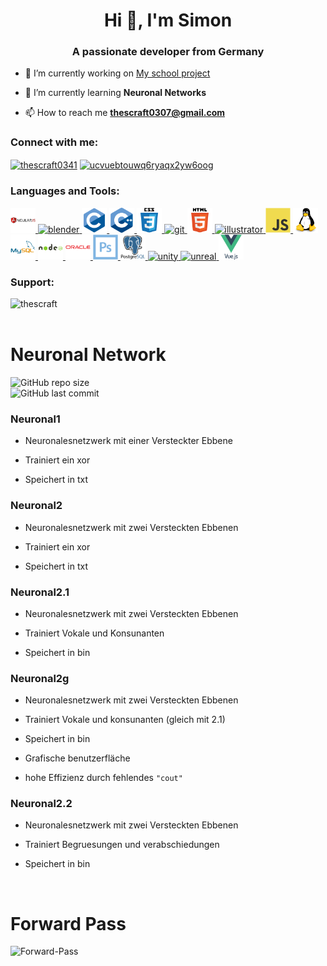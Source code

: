 <h1 align="center">Hi 👋, I'm Simon</h1>
<h3 align="center">A passionate developer from Germany</h3>

- 🔭 I’m currently working on [My school project](https://github.com/TheSCraft/Schule.git)

- 🌱 I’m currently learning **Neuronal Networks**

- 📫 How to reach me **thescraft0307@gmail.com**

<h3 align="left">Connect with me:</h3>
<p align="left">
<a href="https://instagram.com/thescraft0341" target="blank"><img align="center" src="https://raw.githubusercontent.com/rahuldkjain/github-profile-readme-generator/master/src/images/icons/Social/instagram.svg" alt="thescraft0341" height="30" width="40" /></a>
<a href="https://www.youtube.com/c/ucvuebtouwq6ryaqx2yw6oog" target="blank"><img align="center" src="https://raw.githubusercontent.com/rahuldkjain/github-profile-readme-generator/master/src/images/icons/Social/youtube.svg" alt="ucvuebtouwq6ryaqx2yw6oog" height="30" width="40" /></a>
</p>

<h3 align="left">Languages and Tools:</h3>
<p align="left"> <a href="https://angular.io" target="_blank" rel="noreferrer"> <img src="https://raw.githubusercontent.com/devicons/devicon/master/icons/angularjs/angularjs-original-wordmark.svg" alt="angularjs" width="40" height="40"/> </a> <a href="https://www.blender.org/" target="_blank" rel="noreferrer"> <img src="https://download.blender.org/branding/community/blender_community_badge_white.svg" alt="blender" width="40" height="40"/> </a> <a href="https://www.cprogramming.com/" target="_blank" rel="noreferrer"> <img src="https://raw.githubusercontent.com/devicons/devicon/master/icons/c/c-original.svg" alt="c" width="40" height="40"/> </a> <a href="https://www.w3schools.com/cpp/" target="_blank" rel="noreferrer"> <img src="https://raw.githubusercontent.com/devicons/devicon/master/icons/cplusplus/cplusplus-original.svg" alt="cplusplus" width="40" height="40"/> </a> <a href="https://www.w3schools.com/css/" target="_blank" rel="noreferrer"> <img src="https://raw.githubusercontent.com/devicons/devicon/master/icons/css3/css3-original-wordmark.svg" alt="css3" width="40" height="40"/> </a> <a href="https://git-scm.com/" target="_blank" rel="noreferrer"> <img src="https://www.vectorlogo.zone/logos/git-scm/git-scm-icon.svg" alt="git" width="40" height="40"/> </a> <a href="https://www.w3.org/html/" target="_blank" rel="noreferrer"> <img src="https://raw.githubusercontent.com/devicons/devicon/master/icons/html5/html5-original-wordmark.svg" alt="html5" width="40" height="40"/> </a> <a href="https://www.adobe.com/in/products/illustrator.html" target="_blank" rel="noreferrer"> <img src="https://www.vectorlogo.zone/logos/adobe_illustrator/adobe_illustrator-icon.svg" alt="illustrator" width="40" height="40"/> </a> <a href="https://developer.mozilla.org/en-US/docs/Web/JavaScript" target="_blank" rel="noreferrer"> <img src="https://raw.githubusercontent.com/devicons/devicon/master/icons/javascript/javascript-original.svg" alt="javascript" width="40" height="40"/> </a> <a href="https://www.linux.org/" target="_blank" rel="noreferrer"> <img src="https://raw.githubusercontent.com/devicons/devicon/master/icons/linux/linux-original.svg" alt="linux" width="40" height="40"/> </a> <a href="https://www.mysql.com/" target="_blank" rel="noreferrer"> <img src="https://raw.githubusercontent.com/devicons/devicon/master/icons/mysql/mysql-original-wordmark.svg" alt="mysql" width="40" height="40"/> </a> <a href="https://nodejs.org" target="_blank" rel="noreferrer"> <img src="https://raw.githubusercontent.com/devicons/devicon/master/icons/nodejs/nodejs-original-wordmark.svg" alt="nodejs" width="40" height="40"/> </a> <a href="https://www.oracle.com/" target="_blank" rel="noreferrer"> <img src="https://raw.githubusercontent.com/devicons/devicon/master/icons/oracle/oracle-original.svg" alt="oracle" width="40" height="40"/> </a> <a href="https://www.photoshop.com/en" target="_blank" rel="noreferrer"> <img src="https://raw.githubusercontent.com/devicons/devicon/master/icons/photoshop/photoshop-line.svg" alt="photoshop" width="40" height="40"/> </a> <a href="https://www.postgresql.org" target="_blank" rel="noreferrer"> <img src="https://raw.githubusercontent.com/devicons/devicon/master/icons/postgresql/postgresql-original-wordmark.svg" alt="postgresql" width="40" height="40"/> </a> <a href="https://unity.com/" target="_blank" rel="noreferrer"> <img src="https://www.vectorlogo.zone/logos/unity3d/unity3d-icon.svg" alt="unity" width="40" height="40"/> </a> <a href="https://unrealengine.com/" target="_blank" rel="noreferrer"> <img src="https://raw.githubusercontent.com/kenangundogan/fontisto/036b7eca71aab1bef8e6a0518f7329f13ed62f6b/icons/svg/brand/unreal-engine.svg" alt="unreal" width="40" height="40"/> </a> <a href="https://vuejs.org/" target="_blank" rel="noreferrer"> <img src="https://raw.githubusercontent.com/devicons/devicon/master/icons/vuejs/vuejs-original-wordmark.svg" alt="vuejs" width="40" height="40"/> </a> </p>

<h3 align="left">Support:</h3>
<p><a href="https://www.buymeacoffee.com/thescraft"> <img align="left" src="https://cdn.buymeacoffee.com/buttons/v2/default-yellow.png" height="50" width="210" alt="thescraft" /></a></p><br><br>


# Neuronal Network
![GitHub repo size](https://img.shields.io/github/repo-size/thescraft/schule?style=for-the-badge)  
![GitHub last commit](https://img.shields.io/github/last-commit/thescraft/schule?style=for-the-badge)
<br>
<h3>Neuronal1</h3>

- Neuronalesnetzwerk mit einer Versteckter Ebbene

- Trainiert ein xor

- Speichert in txt

<h3>Neuronal2</h3>

- Neuronalesnetzwerk mit zwei Versteckten Ebbenen

- Trainiert ein xor

- Speichert in txt

<h3>Neuronal2.1</h3>

- Neuronalesnetzwerk mit zwei Versteckten Ebbenen

- Trainiert Vokale und Konsunanten

- Speichert in bin

<h3>Neuronal2g</h3>

- Neuronalesnetzwerk mit zwei Versteckten Ebbenen

- Trainiert Vokale und konsunanten (gleich mit 2.1)

- Speichert in bin

- Grafische benutzerfläche

- hohe Effizienz durch fehlendes ``` "cout" ```

<h3>Neuronal2.2</h3>

- Neuronalesnetzwerk mit zwei Versteckten Ebbenen

- Trainiert Begruesungen und verabschiedungen

- Speichert in bin

<br>

# Forward Pass
![Forward-Pass](https://github.com/TheSCraft/Schule/blob/Main/Schule/Neuronales%20Network%20Forward%20pass%20-%20OneNote%2023.05.2023%2010_45_12.png)


